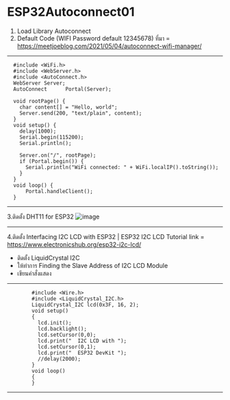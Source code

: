 # ESP32Autoconnect01
1. Load Library Autoconnect
2. Default Code (WIFI Password default 12345678)
            ที่มา = https://meetjoeblog.com/2021/05/04/autoconnect-wifi-manager/
-------------------------------------------
      #include <WiFi.h>          
      #include <WebServer.h>     
      #include <AutoConnect.h>
      WebServer Server;          
      AutoConnect      Portal(Server);
      
      void rootPage() {
        char content[] = "Hello, world";
        Server.send(200, "text/plain", content);
      }
      void setup() {
        delay(1000);
        Serial.begin(115200);
        Serial.println();
      
        Server.on("/", rootPage);
        if (Portal.begin()) {
          Serial.println("WiFi connected: " + WiFi.localIP().toString());
        }
      }
      void loop() {
          Portal.handleClient();
      }
-----------------------------------------------
3.ติดตั้ง DHT11 for ESP32
![image](https://github.com/manutpong/ESP32Autoconnect01/assets/4971040/272ce1e7-50de-4f02-bf68-1629af1b0a57)

-----------------------------------------------
4.ติดตั้ง Interfacing I2C LCD with ESP32 | ESP32 I2C LCD Tutorial
link = https://www.electronicshub.org/esp32-i2c-lcd/
- ติดตั้ง LiquidCrystal I2C
- ให้ทำการ Finding the Slave Address of I2C LCD Module
- เขียนคำสั่งแสดง
  
-----------------------------------------------
            #include <Wire.h> 
            #include <LiquidCrystal_I2C.h>
            LiquidCrystal_I2C lcd(0x3F, 16, 2);
            void setup()
            {
              lcd.init();
              lcd.backlight();
              lcd.setCursor(0,0);
              lcd.print("  I2C LCD with ");
              lcd.setCursor(0,1);
              lcd.print("  ESP32 DevKit ");
              //delay(2000);
            }
            void loop()
            {
            }
-----------------------------------------------

